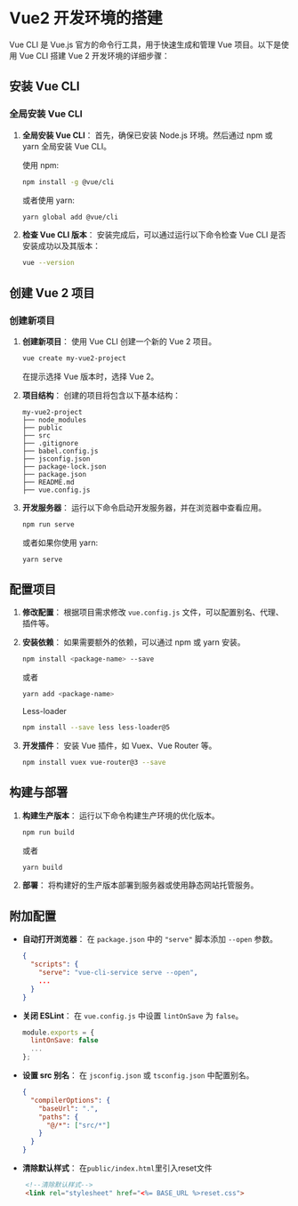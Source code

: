 # Vue2 开发环境的搭建

Vue CLI 是 Vue.js 官方的命令行工具，用于快速生成和管理 Vue 项目。以下是使用 Vue CLI 搭建 Vue 2 开发环境的详细步骤：

## 安装 Vue CLI

### 全局安装 Vue CLI
1. **全局安装 Vue CLI**：
   首先，确保已安装 Node.js 环境。然后通过 npm 或 yarn 全局安装 Vue CLI。

   使用 npm:
   ```bash
   npm install -g @vue/cli
   ```

   或者使用 yarn:
   ```bash
   yarn global add @vue/cli
   ```

2. **检查 Vue CLI 版本**：
   安装完成后，可以通过运行以下命令检查 Vue CLI 是否安装成功以及其版本：
   ```bash
   vue --version
   ```

## 创建 Vue 2 项目

### 创建新项目
1. **创建新项目**：
   使用 Vue CLI 创建一个新的 Vue 2 项目。

   ```bash
   vue create my-vue2-project
   ```

   在提示选择 Vue 版本时，选择 Vue 2。

2. **项目结构**：
   创建的项目将包含以下基本结构：

   ```
   my-vue2-project
   ├── node_modules
   ├── public
   ├── src
   ├── .gitignore
   ├── babel.config.js
   ├── jsconfig.json
   ├── package-lock.json
   ├── package.json
   ├── README.md
   ├── vue.config.js
   ```

3. **开发服务器**：
   运行以下命令启动开发服务器，并在浏览器中查看应用。

   ```bash
   npm run serve
   ```

   或者如果你使用 yarn:

   ```bash
   yarn serve
   ```

## 配置项目

1. **修改配置**：
   根据项目需求修改 `vue.config.js` 文件，可以配置别名、代理、插件等。

2. **安装依赖**：
   如果需要额外的依赖，可以通过 npm 或 yarn 安装。

   ```bash
   npm install <package-name> --save
   ```

   或者

   ```bash
   yarn add <package-name>
   ```

   Less-loader
   ```bash
   npm install --save less less-loader@5
   ``` 
3. **开发插件**：
   安装 Vue 插件，如 Vuex、Vue Router 等。

   ```bash
   npm install vuex vue-router@3 --save
   ```


## 构建与部署

1. **构建生产版本**：
   运行以下命令构建生产环境的优化版本。

   ```bash
   npm run build
   ```

   或者

   ```bash
   yarn build
   ```

2. **部署**：
   将构建好的生产版本部署到服务器或使用静态网站托管服务。

## 附加配置

- **自动打开浏览器**：
  在 `package.json` 中的 `"serve"` 脚本添加 `--open` 参数。

  ```json
  {
    "scripts": {
      "serve": "vue-cli-service serve --open",
      ...
    }
  }
  ```

- **关闭 ESLint**：
  在 `vue.config.js` 中设置 `lintOnSave` 为 `false`。

  ```javascript
  module.exports = {
    lintOnSave: false
    ...
  };
  ```

- **设置 src 别名**：
  在 `jsconfig.json` 或 `tsconfig.json` 中配置别名。

  ```json
  {
    "compilerOptions": {
      "baseUrl": ".",
      "paths": {
        "@/*": ["src/*"]
      }
    }
  }
  ```

- **清除默认样式**： 
在`public/index.html`里引入reset文件

```HTML
    <!--清除默认样式-->
    <link rel="stylesheet" href="<%= BASE_URL %>reset.css">
```